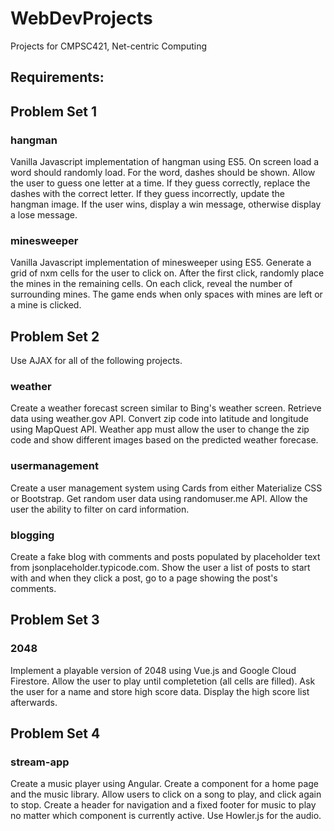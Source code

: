 # WebDevProjects
Projects for CMPSC421, Net-centric Computing


## Requirements:


## Problem Set 1

### hangman 
Vanilla Javascript implementation of hangman using ES5. On screen load a word should randomly load. For the word, dashes should be shown. Allow the user to guess one letter at a time. If they guess correctly, replace the dashes with the correct letter. If they guess incorrectly, update the hangman image. If the user wins, display a win message, otherwise display a lose message.

### minesweeper 
Vanilla Javascript implementation of minesweeper using ES5. Generate a grid of nxm cells for the user to click on. After the first click, randomly place the mines in the remaining cells. On each click, reveal the number of surrounding mines. The game ends when only spaces with mines are left or a mine is clicked.


## Problem Set 2

Use AJAX for all of the following projects.

### weather 
Create a weather forecast screen similar to Bing's weather screen. Retrieve data using weather.gov API. Convert zip code into latitude and longitude using MapQuest API. Weather app must allow the user to change the zip code and show different images based on the predicted weather forecase.

### usermanagement 
Create a user management system using Cards from either Materialize CSS or Bootstrap. Get random user data using randomuser.me API. Allow the user the ability to filter on card information.

### blogging 
Create a fake blog with comments and posts populated by placeholder text from jsonplaceholder.typicode.com. Show the user a list of posts to start with and when they click a post, go to a page showing the post's comments.


## Problem Set 3

### 2048 
Implement a playable version of 2048 using Vue.js and Google Cloud Firestore. Allow the user to play until completetion (all cells are filled). Ask the user for a name and store high score data. Display the high score list afterwards.


## Problem Set 4

### stream-app 
Create a music player using Angular. Create a component for a home page and the music library. Allow users to click on a song to play, and click again to stop. Create a header for navigation and a fixed footer for music to play no matter which component is currently active. Use Howler.js for the audio.
